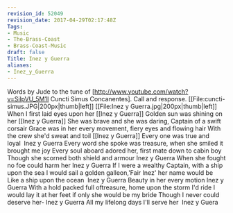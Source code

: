 ```yaml
---
revision_id: 52049
revision_date: 2017-04-29T02:17:48Z
Tags:
- Music
- The-Brass-Coast
- Brass-Coast-Music
draft: false
Title: Inez y Guerra
aliases:
- Inez_y_Guerra
---
```

Words by Jude to the tune of [http://www.youtube.com/watch?v=SilpVU_5M1I Cuncti Simus Concanentes]. Call and response.
[[File:cuncti-simus.JPG|200px|thumb|left]]
[[File:Inez y Guerra.jpg|200px|thumb|left]]
When I first laid eyes upon her
[[Inez y Guerra]]
Golden sun was shining on her
[[Inez y Guerra]]
She was brave and she was daring, Captain of a swift corsair
Grace was in her every movement, fiery eyes and flowing hair
With the crew she'd sweat and toil
[[Inez y Guerra]]
Every one was true and loyal 
Inez y Guerra
Every word she spoke was treasure, when she smiled it brought me joy
Every soul aboard adored her, first mate down to cabin boy
Though she scorned both shield and armour
Inez y Guerra
When she fought no foe could harm her
Inez y Guerra
If I were a wealthy Captain, with a ship upon the sea
I would sail a golden galleon,'Fair Inez' her name would be
Like a ship upon the ocean 
Inez y Guerra
Beauty in her every motion
Inez y Guerra
With a hold packed full oftreasure, home upon the storm I'd ride
I would lay it at her feet if only she would be my bride
Though I never could deserve her-
Inez y Guerra
All my lifelong days I'll serve her 
Inez y Guera